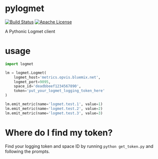 # pylogmet

[![Build Status](https://travis-ci.org/locke105/pylogmet.svg?branch=master)](https://travis-ci.org/locke105/pylogmet)
[![Apache License](http://img.shields.io/badge/license-APACHE2-blue.svg)](https://www.apache.org/licenses/LICENSE-2.0.html)

A Pythonic Logmet client

# usage

```python
import logmet

lm = logmet.Logmet(
    logmet_host='metrics.opvis.bluemix.net',
    logmet_port=9095,
    space_id='deadbbeef1234567890',
    token='put_your_logmet_logging_token_here'
)

lm.emit_metric(name='logmet.test.1', value=1)
lm.emit_metric(name='logmet.test.2', value=2)
lm.emit_metric(name='logmet.test.3', value=3)
```

# Where do I find my token?

Find your logging token and space ID by running `python get_token.py` and
following the prompts.
